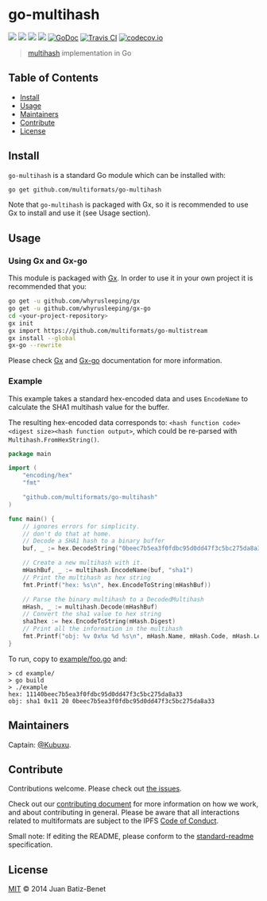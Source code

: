# go-multihash

[![](https://img.shields.io/badge/made%20by-Protocol%20Labs-blue.svg?style=flat-square)](http://ipn.io)
[![](https://img.shields.io/badge/project-multiformats-blue.svg?style=flat-square)](https://github.com/multiformats/multiformats)
[![](https://img.shields.io/badge/freenode-%23ipfs-blue.svg?style=flat-square)](https://webchat.freenode.net/?channels=%23ipfs)
[![](https://img.shields.io/badge/readme%20style-standard-brightgreen.svg?style=flat-square)](https://github.com/RichardLitt/standard-readme)
[![GoDoc](https://godoc.org/github.com/multiformats/go-multihash?status.svg)](https://godoc.org/github.com/multiformats/go-multihash)
[![Travis CI](https://img.shields.io/travis/multiformats/go-multihash.svg?style=flat-square&branch=master)](https://travis-ci.org/multiformats/go-multihash)
[![codecov.io](https://img.shields.io/codecov/c/github/multiformats/go-multihash.svg?style=flat-square&branch=master)](https://codecov.io/github/multiformats/go-multihash?branch=master)

> [multihash](https://github.com/multiformats/multihash) implementation in Go

## Table of Contents

- [Install](#install)
- [Usage](#usage)
- [Maintainers](#maintainers)
- [Contribute](#contribute)
- [License](#license)

## Install

`go-multihash` is a standard Go module which can be installed with:

```sh
go get github.com/multiformats/go-multihash
```

Note that `go-multihash` is packaged with Gx, so it is recommended to use Gx to install and use it (see Usage section).

## Usage

### Using Gx and Gx-go

This module is packaged with [Gx](https://github.com/whyrusleeping/gx). In order to use it in your own project it is recommended that you:

```sh
go get -u github.com/whyrusleeping/gx
go get -u github.com/whyrusleeping/gx-go
cd <your-project-repository>
gx init
gx import https://github.com/multiformats/go-multistream
gx install --global
gx-go --rewrite
```

Please check [Gx](https://github.com/whyrusleeping/gx) and [Gx-go](https://github.com/whyrusleeping/gx-go) documentation for more information.

### Example

This example takes a standard hex-encoded data and uses `EncodeName` to calculate the SHA1 multihash value for the buffer.

The resulting hex-encoded data corresponds to: `<hash function code><digest size><hash function output>`, which could be re-parsed
with `Multihash.FromHexString()`.


```go
package main

import (
	"encoding/hex"
	"fmt"

	"github.com/multiformats/go-multihash"
)

func main() {
	// ignores errors for simplicity.
	// don't do that at home.
	// Decode a SHA1 hash to a binary buffer
	buf, _ := hex.DecodeString("0beec7b5ea3f0fdbc95d0dd47f3c5bc275da8a33")

	// Create a new multihash with it.
	mHashBuf, _ := multihash.EncodeName(buf, "sha1")
	// Print the multihash as hex string
	fmt.Printf("hex: %s\n", hex.EncodeToString(mHashBuf))

	// Parse the binary multihash to a DecodedMultihash
	mHash, _ := multihash.Decode(mHashBuf)
	// Convert the sha1 value to hex string
	sha1hex := hex.EncodeToString(mHash.Digest)
	// Print all the information in the multihash
	fmt.Printf("obj: %v 0x%x %d %s\n", mHash.Name, mHash.Code, mHash.Length, sha1hex)
}
```

To run, copy to [example/foo.go](example/foo.go) and:

```
> cd example/
> go build
> ./example
hex: 11140beec7b5ea3f0fdbc95d0dd47f3c5bc275da8a33
obj: sha1 0x11 20 0beec7b5ea3f0fdbc95d0dd47f3c5bc275da8a33
```

## Maintainers

Captain: [@Kubuxu](https://github.com/Kubuxu).

## Contribute

Contributions welcome. Please check out [the issues](https://github.com/multiformats/go-multihash/issues).

Check out our [contributing document](https://github.com/multiformats/multiformats/blob/master/contributing.md) for more information on how we work, and about contributing in general. Please be aware that all interactions related to multiformats are subject to the IPFS [Code of Conduct](https://github.com/ipfs/community/blob/master/code-of-conduct.md).

Small note: If editing the README, please conform to the [standard-readme](https://github.com/RichardLitt/standard-readme) specification.

## License

[MIT](LICENSE) © 2014 Juan Batiz-Benet
